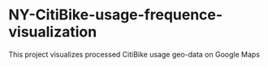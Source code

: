 # NY-CitiBike-usage-frequence-visualization
This project visualizes processed CitiBike usage geo-data on Google Maps
